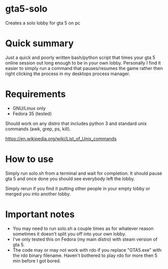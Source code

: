 # gta5-solo
Creates a solo lobby for gta 5 on pc

# Quick summary

Just a quick and poorly written bash/python script that times your gta 5 online session out long enough to be in your own lobby.
Personally I find it easier to simply run a command that pauses/resumes the game rather then right clicking the process in my desktops
process manager.

# Requirements
- GNU/Linux only
- Fedora 35 (tested)

Should work on any distro that includes python 3 and standard unix commands (awk, grep, ps, kill).

https://en.wikipedia.org/wiki/List_of_Unix_commands

# How to use
Simply run solo.sh from a terminal and wait for completion. It should pause gta 5 and once done you should see everybody left the lobby.

Simply rerun if you find it putting other people in your empty lobby or merged you into another lobby.


# Important notes

- You may need to run solo.sh a couple times as for whatever reason sometimes it doesn't split you off into your own lobby.
- I've only tested this on Fedora (my main distro) with steam version of gta 5.
- The code may or may not work with rdo if you replace "GTA5.exe" with the rdo binary filename. Haven't bothered to play rdo
for more then 5 min before I got bored.